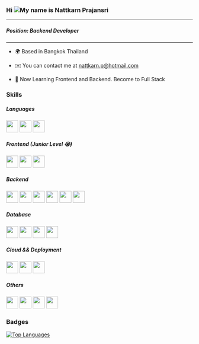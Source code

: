 ### Hi ![](https://user-images.githubusercontent.com/18350557/176309783-0785949b-9127-417c-8b55-ab5a4333674e.gif)My name is Nattkarn Prajansri

---

##### Position: Backend Developer

---

- 🌍 Based in Bangkok Thailand

- ✉️ You can contact me at [nattkarn.p@hotmail.com](mailto:nattkarn.p@hotmail.com)

- 🧠 Now Learning Frontend and Backend. Become to Full Stack

### Skills

##### Languages

<p align="left">
<a><img height='32' src="https://cdn.jsdelivr.net/gh/devicons/devicon@latest/icons/javascript/javascript-plain.svg"/></a>
<a><img height='32' src="https://cdn.jsdelivr.net/gh/devicons/devicon@latest/icons/python/python-original.svg"/></a>
<a><img height='32' src="https://raw.githubusercontent.com/danielcranney/readme-generator/main/public/icons/skills/typescript-colored.svg" /></a>
</p>

##### Frontend (Junior Level :sob:)

<p align="left">
<a><img height='32' src="https://cdn.jsdelivr.net/gh/devicons/devicon@latest/icons/react/react-original.svg" /></a>
<a><img height='32' src="https://cdn.jsdelivr.net/gh/devicons/devicon@latest/icons/flutter/flutter-original.svg" /></a>
<a><img height='32' src="https://cdn.jsdelivr.net/gh/devicons/devicon@latest/icons/nextjs/nextjs-original.svg"/></a>
</p>

##### Backend

<p align="left">
<a><img height='32' src="https://cdn.jsdelivr.net/gh/devicons/devicon@latest/icons/nestjs/nestjs-original.svg" /></a>
<a><img height='32' src="https://cdn.jsdelivr.net/gh/devicons/devicon@latest/icons/django/django-plain.svg" /></a>
<a><img height='32' src="https://cdn.jsdelivr.net/gh/devicons/devicon@latest/icons/djangorest/djangorest-original.svg" /></a>
<a><img height='32' src="https://cdn.jsdelivr.net/gh/devicons/devicon@latest/icons/swagger/swagger-original.svg" /></a>
<a><img height='32' src="https://cdn.jsdelivr.net/gh/devicons/devicon@latest/icons/fastapi/fastapi-original.svg" /></a>
<a><img height='32' src="https://cdn.jsdelivr.net/gh/devicons/devicon@latest/icons/express/express-original.svg" /></a>


</p>

##### Database

<p align="left">
<a><img height='32' src="https://cdn.jsdelivr.net/gh/devicons/devicon@latest/icons/mysql/mysql-original.svg" /></a>
<a><img height='32' src="https://cdn.jsdelivr.net/gh/devicons/devicon@latest/icons/mongodb/mongodb-plain-wordmark.svg" /></a>
<a><img height='32' src="https://cdn.jsdelivr.net/gh/devicons/devicon@latest/icons/oracle/oracle-original.svg" /></a>
<a><img height='32' src="https://cdn.jsdelivr.net/gh/devicons/devicon@latest/icons/postgresql/postgresql-original.svg" /></a>


</p>

##### Cloud && Deployment

<p align="left">
<a><img height='32' src="https://cdn.jsdelivr.net/gh/devicons/devicon@latest/icons/googlecloud/googlecloud-original.svg" /></a>
<a><img height='32' src="https://cdn.jsdelivr.net/gh/devicons/devicon@latest/icons/docker/docker-original.svg" /></a>
<a><img height='32' src="https://cdn.jsdelivr.net/gh/devicons/devicon@latest/icons/jenkins/jenkins-original.svg" /></a>




</p>

##### Others

<p align="left">
<a><img height='32' src="https://cdn.jsdelivr.net/gh/devicons/devicon@latest/icons/git/git-original.svg" /></a>
<a><img height='32' src="https://cdn.jsdelivr.net/gh/devicons/devicon@latest/icons/vscode/vscode-original.svg" /></a>
<a><img height='32' src="https://cdn.jsdelivr.net/gh/devicons/devicon@latest/icons/postman/postman-original.svg" /></a>
<a><img height='32' src="https://cdn.jsdelivr.net/gh/devicons/devicon@latest/icons/linux/linux-original.svg" /></a>



</p>


### Badges

<a href="https://github-readme-stats.vercel.app/api/top-langs/?username=nattkarn&langs_count=10&title_color=0891b2&text_color=ffffff&icon_color=0891b2&bg_color=1c1917&hide_border=true&locale=en&custom_title=Top%20%Languages"  align="left"><img src="https://github-readme-stats.vercel.app/api/top-langs/?username=nattkarn&langs_count=10&title_color=0891b2&text_color=ffffff&icon_color=0891b2&bg_color=1c1917&hide_border=true&locale=en&custom_title=Top%20%Languages"  alt="Top Languages"/></a>
